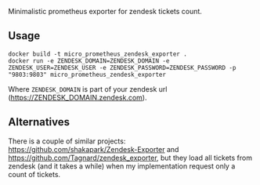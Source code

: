 Minimalistic prometheus exporter for zendesk tickets count.

## Usage

~~~ shell
docker build -t micro_prometheus_zendesk_exporter .
docker run -e ZENDESK_DOMAIN=ZENDESK_DOMAIN -e ZENDESK_USER=ZENDESK_USER -e ZENDESK_PASSWORD=ZENDESK_PASSWORD -p "9803:9803" micro_prometheus_zendesk_exporter
~~~

Where `ZENDESK_DOMAIN` is part of your zendesk url (https://ZENDESK_DOMAIN.zendesk.com).

## Alternatives

There is a couple of similar projects: https://github.com/shakapark/Zendesk-Exporter and https://github.com/Tagnard/zendesk_exporter, but they load all tickets from zendesk (and it takes a while) when my implementation request only a count of tickets.